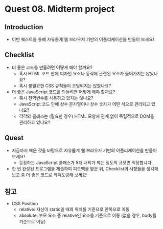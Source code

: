 # Quest 08. Midterm project


## Introduction
* 이번 퀘스트를 통해 자유롭게 웹 브라우저 기반의 어플리케이션을 만들어 보세요!

## Checklist
* 더 좋은 코드를 만들려면 어떻게 해야 할까요?
  * 혹시 HTML 코드 안에 디자인 요소나 동작에 관련된 요소가 들어가지는 않았나요?
  * 혹시 불필요한 CSS 규칙들이 코딩되지는 않았나요?
* 더 좋은 JavaScript 코드를 만들려면 어떻게 해야 할까요?
  * 혹시 전역변수를 사용하고 있지는 않나요?
  * JavaScript 코드 안에 상수 문자열이나 상수 숫자가 어떤 식으로 관리되고 있나요?
  * 각각의 클래스는 (필요한 경우) HTML 모양에 관계 없이 독립적으로 DOM을 관리하고 있나요?

## Quest
* 지금까지 배운 것을 바탕으로 자유롭게 웹 브라우저 기반의 어플리케이션을 만들어 보세요!
  * 등장하는 JavaScript 클래스가 5개 내외가 되는 정도의 규모면 적당합니다.
* 한 번 완성된 프로그램을 제출하여 피드백을 받은 뒤, Checklist의 사항들을 생각해 보고 좀 더 좋은 코드로 리팩토링해 보세요!


## 참고
* CSS Position
  * relative: 자신이 static일 때의 위치를 기준으로 안쪽으로 이동
  * absolute: 부모 요소 중 relative인 요소를 기준으로 이동 (없을 경우, body를 기준으로 이동)